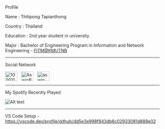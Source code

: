 Profile

Name : Thitipong Tapianthong

Country : Thailand

Education : 2nd year student in university

Major : Bachelor of Engineering Program in Information and Network Engineering - [FITM@KMUTNB](https://github.com/FITM-KMUTNB)

-----

Social Network

<a href="https://www.facebook.com/akikungz" target="_blank"><img align="center" src="https://raw.githubusercontent.com/rahuldkjain/github-profile-readme-generator/master/src/images/icons/Social/facebook.svg" alt="100011683902531e" height="30" width="40" /></a>
&nbsp;
<a href="https://twitter.com/akikungz" target="_blank"><img align="center" src="https://raw.githubusercontent.com/rahuldkjain/github-profile-readme-generator/master/src/images/icons/Social/twitter.svg" alt="AswinBarath2" height="30" width="40" /></a>
&nbsp;
<a href="https://www.instagram.com/akikungz" target="_blank"><img align="center" src="https://raw.githubusercontent.com/rahuldkjain/github-profile-readme-generator/master/src/images/icons/Social/instagram.svg" alt="aswin_barath_" height="30" width="40" /></a>
&nbsp;

-----

My Spotify Recently Played

![Alt text](https://spotify-recently-played-readme.vercel.app/api?user=9gtk8jgjz9f8m0o6ecewcgnuc&width=1000)

-----
VS Code Setup - https://vscode.dev/profile/github/dd5e3e998f843db6c02933081d888e02
